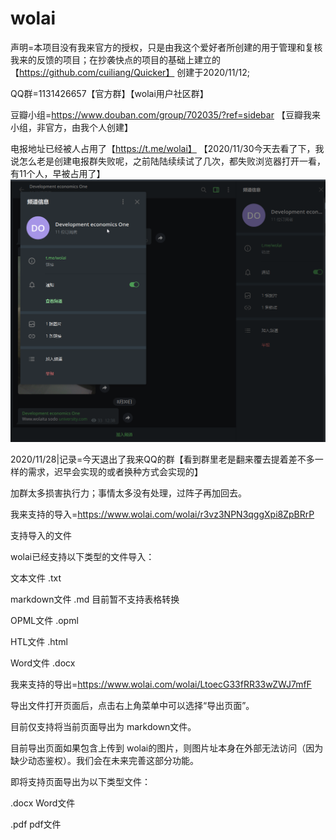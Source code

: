 # wolai

声明=本项目没有我来官方的授权，只是由我这个爱好者所创建的用于管理和复核我来的反馈的项目；在抄袭快点的项目的基础上建立的【https://github.com/cuiliang/Quicker】 创建于2020/11/12; 

QQ群=1131426657【官方群】【wolai用户社区群】

豆瓣小组=https://www.douban.com/group/702035/?ref=sidebar 【豆瓣我来小组，非官方，由我个人创建】

电报地址已经被人占用了【https://t.me/wolai】 【2020/11/30今天去看了下，我说怎么老是创建电报群失败呢，之前陆陆续续试了几次，都失败浏览器打开一看，有11个人，早被占用了】
![](https://raw.githubusercontent.com/kunpeng9/PicgoPicture2020-10-18/master/20201130165755.png)



2020/11/28|记录=今天退出了我来QQ的群【看到群里老是翻来覆去提着差不多一样的需求，迟早会实现的或者换种方式会实现的】

加群太多损害执行力；事情太多没有处理，过阵子再加回去。

我来支持的导入=https://www.wolai.com/wolai/r3vz3NPN3qggXpi8ZpBRrP

  支持导入的文件
  
  wolai已经支持以下类型的文件导入：
  
  文本文件 .txt
  
  markdown文件 .md 目前暂不支持表格转换
  
  OPML文件 .opml
  
  HTL文件 .html
  
  Word文件 .docx
  

我来支持的导出=https://www.wolai.com/wolai/LtoecG33fRR33wZWJ7mfF

  导出文件打开页面后，点击右上角菜单中可以选择“导出页面”。
  
  目前仅支持将当前页面导出为 markdown文件。
  
  目前导出页面如果包含上传到 wolai的图片，则图片址本身在外部无法访问（因为缺少动态鉴权）。我们会在未来完善这部分功能。
  
  即将支持页面导出为以下类型文件：
  
  .docx Word文件
  
  .pdf pdf文件
